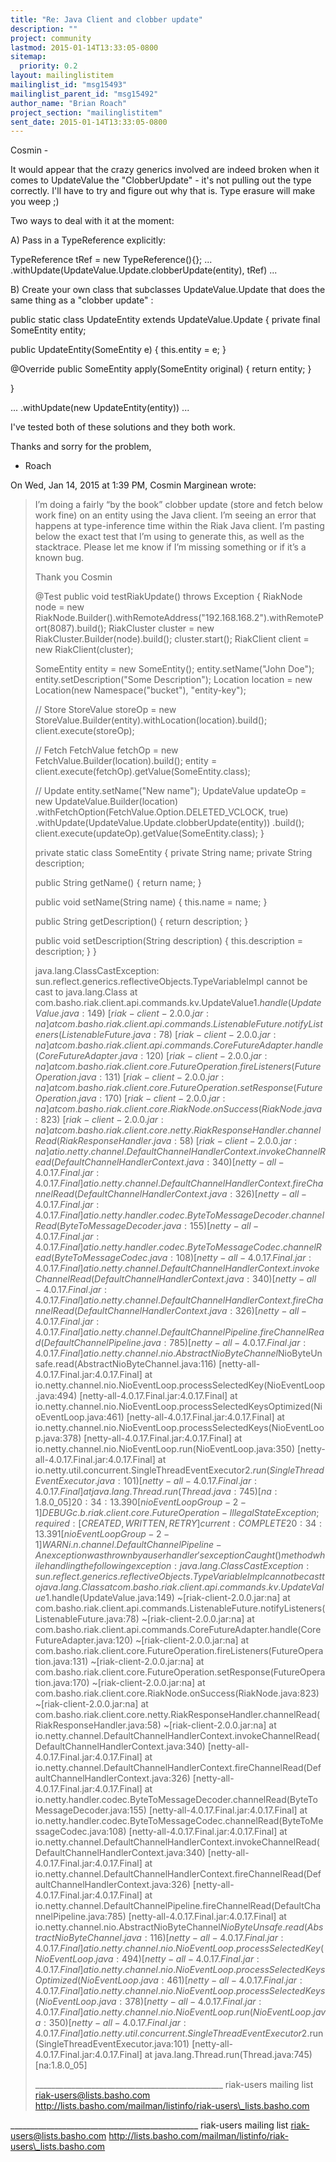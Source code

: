 ```yaml
---
title: "Re: Java Client and clobber update"
description: ""
project: community
lastmod: 2015-01-14T13:33:05-0800
sitemap:
  priority: 0.2
layout: mailinglistitem
mailinglist_id: "msg15493"
mailinglist_parent_id: "msg15492"
author_name: "Brian Roach"
project_section: "mailinglistitem"
sent_date: 2015-01-14T13:33:05-0800
---
```



Cosmin -

It would appear that the crazy generics involved are indeed broken
when it comes to UpdateValue the "ClobberUpdate" - it's not pulling
out the type correctly. I'll have to try and figure out why that is.
Type erasure will make you weep ;)

Two ways to deal with it at the moment:

A) Pass in a TypeReference explicitly:

TypeReference tRef = new TypeReference(){};
...
.withUpdate(UpdateValue.Update.clobberUpdate(entity), tRef)
...

B) Create your own class that subclasses UpdateValue.Update that does
the same thing as a "clobber update" :

public static class UpdateEntity extends UpdateValue.Update
{
 private final SomeEntity entity;

 public UpdateEntity(SomeEntity e)
 {
 this.entity = e;
 }

 @Override
 public SomeEntity apply(SomeEntity original)
 {
 return entity;
 }

}

...
.withUpdate(new UpdateEntity(entity))
...



I've tested both of these solutions and they both work.

Thanks and sorry for the problem,
- Roach

On Wed, Jan 14, 2015 at 1:39 PM, Cosmin Marginean  wrote:
> I’m doing a fairly “by the book” clobber update (store and fetch below work
> fine) on an entity using the Java client. I’m seeing an error that happens
> at type-inference time within the Riak Java client. I’m pasting below the
> exact test that I’m using to generate this, as well as the stacktrace.
> Please let me know if I’m missing something or if it’s a known bug.
>
> Thank you
> Cosmin
>
> @Test
> public void testRiakUpdate() throws Exception {
> RiakNode node = new
> RiakNode.Builder().withRemoteAddress("192.168.168.2").withRemotePort(8087).build();
> RiakCluster cluster = new RiakCluster.Builder(node).build();
> cluster.start();
> RiakClient client = new RiakClient(cluster);
>
> SomeEntity entity = new SomeEntity();
> entity.setName("John Doe");
> entity.setDescription("Some Description");
> Location location = new Location(new Namespace("bucket"), "entity-key");
>
> // Store
> StoreValue storeOp = new
> StoreValue.Builder(entity).withLocation(location).build();
> client.execute(storeOp);
>
> // Fetch
> FetchValue fetchOp = new FetchValue.Builder(location).build();
> entity = client.execute(fetchOp).getValue(SomeEntity.class);
>
> // Update
> entity.setName("New name");
> UpdateValue updateOp = new UpdateValue.Builder(location)
> .withFetchOption(FetchValue.Option.DELETED\_VCLOCK, true)
> .withUpdate(UpdateValue.Update.clobberUpdate(entity))
> .build();
> client.execute(updateOp).getValue(SomeEntity.class);
> }
>
> private static class SomeEntity {
> private String name;
> private String description;
>
> public String getName() {
> return name;
> }
>
> public void setName(String name) {
> this.name = name;
> }
>
> public String getDescription() {
> return description;
> }
>
> public void setDescription(String description) {
> this.description = description;
> }
> }
>
>
>
>
> java.lang.ClassCastException:
> sun.reflect.generics.reflectiveObjects.TypeVariableImpl cannot be cast to
> java.lang.Class
> at
> com.basho.riak.client.api.commands.kv.UpdateValue$1.handle(UpdateValue.java:149)
> ~[riak-client-2.0.0.jar:na]
> at
> com.basho.riak.client.api.commands.ListenableFuture.notifyListeners(ListenableFuture.java:78)
> ~[riak-client-2.0.0.jar:na]
> at
> com.basho.riak.client.api.commands.CoreFutureAdapter.handle(CoreFutureAdapter.java:120)
> ~[riak-client-2.0.0.jar:na]
> at
> com.basho.riak.client.core.FutureOperation.fireListeners(FutureOperation.java:131)
> ~[riak-client-2.0.0.jar:na]
> at
> com.basho.riak.client.core.FutureOperation.setResponse(FutureOperation.java:170)
> ~[riak-client-2.0.0.jar:na]
> at com.basho.riak.client.core.RiakNode.onSuccess(RiakNode.java:823)
> ~[riak-client-2.0.0.jar:na]
> at
> com.basho.riak.client.core.netty.RiakResponseHandler.channelRead(RiakResponseHandler.java:58)
> ~[riak-client-2.0.0.jar:na]
> at
> io.netty.channel.DefaultChannelHandlerContext.invokeChannelRead(DefaultChannelHandlerContext.java:340)
> [netty-all-4.0.17.Final.jar:4.0.17.Final]
> at
> io.netty.channel.DefaultChannelHandlerContext.fireChannelRead(DefaultChannelHandlerContext.java:326)
> [netty-all-4.0.17.Final.jar:4.0.17.Final]
> at
> io.netty.handler.codec.ByteToMessageDecoder.channelRead(ByteToMessageDecoder.java:155)
> [netty-all-4.0.17.Final.jar:4.0.17.Final]
> at
> io.netty.handler.codec.ByteToMessageCodec.channelRead(ByteToMessageCodec.java:108)
> [netty-all-4.0.17.Final.jar:4.0.17.Final]
> at
> io.netty.channel.DefaultChannelHandlerContext.invokeChannelRead(DefaultChannelHandlerContext.java:340)
> [netty-all-4.0.17.Final.jar:4.0.17.Final]
> at
> io.netty.channel.DefaultChannelHandlerContext.fireChannelRead(DefaultChannelHandlerContext.java:326)
> [netty-all-4.0.17.Final.jar:4.0.17.Final]
> at
> io.netty.channel.DefaultChannelPipeline.fireChannelRead(DefaultChannelPipeline.java:785)
> [netty-all-4.0.17.Final.jar:4.0.17.Final]
> at
> io.netty.channel.nio.AbstractNioByteChannel$NioByteUnsafe.read(AbstractNioByteChannel.java:116)
> [netty-all-4.0.17.Final.jar:4.0.17.Final]
> at
> io.netty.channel.nio.NioEventLoop.processSelectedKey(NioEventLoop.java:494)
> [netty-all-4.0.17.Final.jar:4.0.17.Final]
> at
> io.netty.channel.nio.NioEventLoop.processSelectedKeysOptimized(NioEventLoop.java:461)
> [netty-all-4.0.17.Final.jar:4.0.17.Final]
> at
> io.netty.channel.nio.NioEventLoop.processSelectedKeys(NioEventLoop.java:378)
> [netty-all-4.0.17.Final.jar:4.0.17.Final]
> at io.netty.channel.nio.NioEventLoop.run(NioEventLoop.java:350)
> [netty-all-4.0.17.Final.jar:4.0.17.Final]
> at
> io.netty.util.concurrent.SingleThreadEventExecutor$2.run(SingleThreadEventExecutor.java:101)
> [netty-all-4.0.17.Final.jar:4.0.17.Final]
> at java.lang.Thread.run(Thread.java:745) [na:1.8.0\_05]
> 20:34:13.390 [nioEventLoopGroup-2-1] DEBUG
> c.b.riak.client.core.FutureOperation - IllegalStateException; required:
> [CREATED, WRITTEN, RETRY] current: COMPLETE
> 20:34:13.391 [nioEventLoopGroup-2-1] WARN
> i.n.channel.DefaultChannelPipeline - An exception was thrown by a user
> handler's exceptionCaught() method while handling the following exception:
> java.lang.ClassCastException:
> sun.reflect.generics.reflectiveObjects.TypeVariableImpl cannot be cast to
> java.lang.Class
> at
> com.basho.riak.client.api.commands.kv.UpdateValue$1.handle(UpdateValue.java:149)
> ~[riak-client-2.0.0.jar:na]
> at
> com.basho.riak.client.api.commands.ListenableFuture.notifyListeners(ListenableFuture.java:78)
> ~[riak-client-2.0.0.jar:na]
> at
> com.basho.riak.client.api.commands.CoreFutureAdapter.handle(CoreFutureAdapter.java:120)
> ~[riak-client-2.0.0.jar:na]
> at
> com.basho.riak.client.core.FutureOperation.fireListeners(FutureOperation.java:131)
> ~[riak-client-2.0.0.jar:na]
> at
> com.basho.riak.client.core.FutureOperation.setResponse(FutureOperation.java:170)
> ~[riak-client-2.0.0.jar:na]
> at com.basho.riak.client.core.RiakNode.onSuccess(RiakNode.java:823)
> ~[riak-client-2.0.0.jar:na]
> at
> com.basho.riak.client.core.netty.RiakResponseHandler.channelRead(RiakResponseHandler.java:58)
> ~[riak-client-2.0.0.jar:na]
> at
> io.netty.channel.DefaultChannelHandlerContext.invokeChannelRead(DefaultChannelHandlerContext.java:340)
> [netty-all-4.0.17.Final.jar:4.0.17.Final]
> at
> io.netty.channel.DefaultChannelHandlerContext.fireChannelRead(DefaultChannelHandlerContext.java:326)
> [netty-all-4.0.17.Final.jar:4.0.17.Final]
> at
> io.netty.handler.codec.ByteToMessageDecoder.channelRead(ByteToMessageDecoder.java:155)
> [netty-all-4.0.17.Final.jar:4.0.17.Final]
> at
> io.netty.handler.codec.ByteToMessageCodec.channelRead(ByteToMessageCodec.java:108)
> [netty-all-4.0.17.Final.jar:4.0.17.Final]
> at
> io.netty.channel.DefaultChannelHandlerContext.invokeChannelRead(DefaultChannelHandlerContext.java:340)
> [netty-all-4.0.17.Final.jar:4.0.17.Final]
> at
> io.netty.channel.DefaultChannelHandlerContext.fireChannelRead(DefaultChannelHandlerContext.java:326)
> [netty-all-4.0.17.Final.jar:4.0.17.Final]
> at
> io.netty.channel.DefaultChannelPipeline.fireChannelRead(DefaultChannelPipeline.java:785)
> [netty-all-4.0.17.Final.jar:4.0.17.Final]
> at
> io.netty.channel.nio.AbstractNioByteChannel$NioByteUnsafe.read(AbstractNioByteChannel.java:116)
> [netty-all-4.0.17.Final.jar:4.0.17.Final]
> at
> io.netty.channel.nio.NioEventLoop.processSelectedKey(NioEventLoop.java:494)
> [netty-all-4.0.17.Final.jar:4.0.17.Final]
> at
> io.netty.channel.nio.NioEventLoop.processSelectedKeysOptimized(NioEventLoop.java:461)
> [netty-all-4.0.17.Final.jar:4.0.17.Final]
> at
> io.netty.channel.nio.NioEventLoop.processSelectedKeys(NioEventLoop.java:378)
> [netty-all-4.0.17.Final.jar:4.0.17.Final]
> at io.netty.channel.nio.NioEventLoop.run(NioEventLoop.java:350)
> [netty-all-4.0.17.Final.jar:4.0.17.Final]
> at
> io.netty.util.concurrent.SingleThreadEventExecutor$2.run(SingleThreadEventExecutor.java:101)
> [netty-all-4.0.17.Final.jar:4.0.17.Final]
> at java.lang.Thread.run(Thread.java:745) [na:1.8.0\_05]
>
>
>
> \_\_\_\_\_\_\_\_\_\_\_\_\_\_\_\_\_\_\_\_\_\_\_\_\_\_\_\_\_\_\_\_\_\_\_\_\_\_\_\_\_\_\_\_\_\_\_
> riak-users mailing list
> riak-users@lists.basho.com
> http://lists.basho.com/mailman/listinfo/riak-users\_lists.basho.com
>

\_\_\_\_\_\_\_\_\_\_\_\_\_\_\_\_\_\_\_\_\_\_\_\_\_\_\_\_\_\_\_\_\_\_\_\_\_\_\_\_\_\_\_\_\_\_\_
riak-users mailing list
riak-users@lists.basho.com
http://lists.basho.com/mailman/listinfo/riak-users\_lists.basho.com

